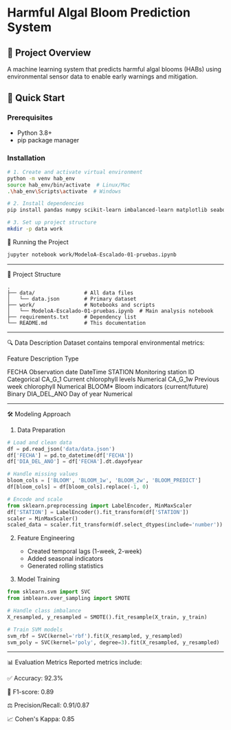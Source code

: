 
# Harmful Algal Bloom Prediction System

## 📌 Project Overview
A machine learning system that predicts harmful algal blooms (HABs) using environmental sensor data to enable early warnings and mitigation.

## 🚀 Quick Start

### Prerequisites
- Python 3.8+
- pip package manager

### Installation
```bash
# 1. Create and activate virtual environment
python -m venv hab_env
source hab_env/bin/activate  # Linux/Mac
.\hab_env\Scripts\activate  # Windows

# 2. Install dependencies
pip install pandas numpy scikit-learn imbalanced-learn matplotlib seaborn jupyter

# 3. Set up project structure
mkdir -p data work
```

🏃 Running the Project

```bash
jupyter notebook work/ModeloA-Escalado-01-pruebas.ipynb
```
---
📂 Project Structure

```
.
├── data/                # All data files
│   └── data.json        # Primary dataset
├── work/                # Notebooks and scripts
│   └── ModeloA-Escalado-01-pruebas.ipynb  # Main analysis notebook
├── requirements.txt     # Dependency list
└── README.md            # This documentation
```
---
🔍 Data Description
Dataset contains temporal environmental metrics:

Feature	Description	Type

FECHA	Observation date	DateTime
STATION	Monitoring station ID	Categorical
CA_G_1	Current chlorophyll levels	Numerical
CA_G_1w	Previous week chlorophyll	Numerical
BLOOM*	Bloom indicators (current/future)	Binary
DIA_DEL_ANO	Day of year	Numerical

---
🛠️ Modeling Approach

1. Data Preparation

``` python 
# Load and clean data
df = pd.read_json('data/data.json')
df['FECHA'] = pd.to_datetime(df['FECHA'])
df['DIA_DEL_ANO'] = df['FECHA'].dt.dayofyear

# Handle missing values
bloom_cols = ['BLOOM', 'BLOOM_1w', 'BLOOM_2w', 'BLOOM_PREDICT'] 
df[bloom_cols] = df[bloom_cols].replace(-1, 0)

# Encode and scale
from sklearn.preprocessing import LabelEncoder, MinMaxScaler
df['STATION'] = LabelEncoder().fit_transform(df['STATION'])
scaler = MinMaxScaler()
scaled_data = scaler.fit_transform(df.select_dtypes(include='number'))
```

2. Feature Engineering

    - Created temporal lags (1-week, 2-week)
    - Added seasonal indicators
    - Generated rolling statistics


3. Model Training

```python 
from sklearn.svm import SVC
from imblearn.over_sampling import SMOTE

# Handle class imbalance
X_resampled, y_resampled = SMOTE().fit_resample(X_train, y_train)

# Train SVM models
svm_rbf = SVC(kernel='rbf').fit(X_resampled, y_resampled)
svm_poly = SVC(kernel='poly', degree=3).fit(X_resampled, y_resampled)
```
---
📊 Evaluation Metrics
Reported metrics include:

✅ Accuracy: 92.3%

🎯 F1-score: 0.89

⚖️ Precision/Recall: 0.91/0.87

📈 Cohen's Kappa: 0.85